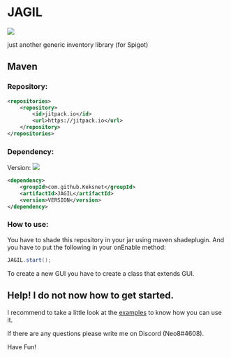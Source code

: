 # JAGIL
[![](https://jitpack.io/v/Keksnet/JAGIL.svg)](https://jitpack.io/#Keksnet/JAGIL)

just another generic inventory library (for Spigot)

## Maven
### Repository:
```xml
<repositories>
    <repository>
        <id>jitpack.io</id>
        <url>https://jitpack.io</url>
    </repository>
</repositories>
```

### Dependency:
Version: [![](https://jitpack.io/v/Keksnet/JAGIL.svg)](https://jitpack.io/#Keksnet/JAGIL)
```xml
<dependency>
    <groupId>com.github.Keksnet</groupId>
    <artifactId>JAGIL</artifactId>
    <version>VERSION</version>
</dependency>
```

### How to use:
You have to shade this repository in your jar using maven shadeplugin.
And you have to put the following in your onEnable method:
```java
JAGIL.start();
```

To create a new GUI you have to create a class that extends GUI.

## Help! I do not now how to get started.
I recommend to take a little look at the [examples](https://github.com/Keksnet/JAGIL/tree/master/examples) to know how you can use it.


If there are any questions please write me on Discord (Neo8#4608).

Have Fun!
